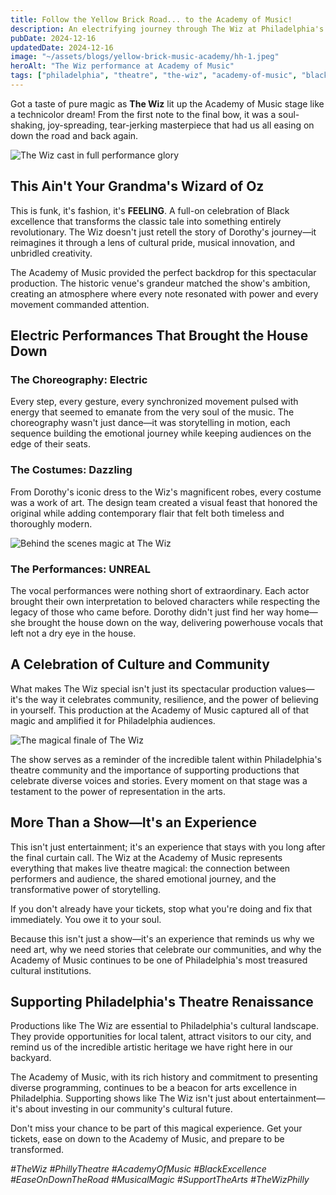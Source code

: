 ```yaml
---
title: Follow the Yellow Brick Road... to the Academy of Music!
description: An electrifying journey through The Wiz at Philadelphia's Academy of Music - a soul-shaking celebration of Black excellence, power vocals, and pure theatrical magic.
pubDate: 2024-12-16
updatedDate: 2024-12-16
image: "~/assets/blogs/yellow-brick-music-academy/hh-1.jpeg"
heroAlt: "The Wiz performance at Academy of Music"
tags: ["philadelphia", "theatre", "the-wiz", "academy-of-music", "black-excellence", "musical", "arts", "entertainment"]
---
```


Got a taste of pure magic as **The Wiz** lit up the Academy of Music stage like a technicolor dream! From the first note to the final bow, it was a soul-shaking, joy-spreading, tear-jerking masterpiece that had us all easing on down the road and back again.

![The Wiz cast in full performance glory](~/assets/blogs/yellow-brick-music-academy/hh-2.jpeg)

## This Ain't Your Grandma's Wizard of Oz

This is funk, it's fashion, it's **FEELING**. A full-on celebration of Black excellence that transforms the classic tale into something entirely revolutionary. The Wiz doesn't just retell the story of Dorothy's journey—it reimagines it through a lens of cultural pride, musical innovation, and unbridled creativity.

The Academy of Music provided the perfect backdrop for this spectacular production. The historic venue's grandeur matched the show's ambition, creating an atmosphere where every note resonated with power and every movement commanded attention.

## Electric Performances That Brought the House Down

### The Choreography: Electric
Every step, every gesture, every synchronized movement pulsed with energy that seemed to emanate from the very soul of the music. The choreography wasn't just dance—it was storytelling in motion, each sequence building the emotional journey while keeping audiences on the edge of their seats.

### The Costumes: Dazzling
From Dorothy's iconic dress to the Wiz's magnificent robes, every costume was a work of art. The design team created a visual feast that honored the original while adding contemporary flair that felt both timeless and thoroughly modern.

![Behind the scenes magic at The Wiz](~/assets/blogs/yellow-brick-music-academy/hh-3.jpeg)

### The Performances: UNREAL
The vocal performances were nothing short of extraordinary. Each actor brought their own interpretation to beloved characters while respecting the legacy of those who came before. Dorothy didn't just find her way home—she brought the house down on the way, delivering powerhouse vocals that left not a dry eye in the house.

## A Celebration of Culture and Community

What makes The Wiz special isn't just its spectacular production values—it's the way it celebrates community, resilience, and the power of believing in yourself. This production at the Academy of Music captured all of that magic and amplified it for Philadelphia audiences.

![The magical finale of The Wiz](~/assets/blogs/yellow-brick-music-academy/hh-4.jpeg)

The show serves as a reminder of the incredible talent within Philadelphia's theatre community and the importance of supporting productions that celebrate diverse voices and stories. Every moment on that stage was a testament to the power of representation in the arts.

## More Than a Show—It's an Experience

This isn't just entertainment; it's an experience that stays with you long after the final curtain call. The Wiz at the Academy of Music represents everything that makes live theatre magical: the connection between performers and audience, the shared emotional journey, and the transformative power of storytelling.

If you don't already have your tickets, stop what you're doing and fix that immediately. You owe it to your soul.

Because this isn't just a show—it's an experience that reminds us why we need art, why we need stories that celebrate our communities, and why the Academy of Music continues to be one of Philadelphia's most treasured cultural institutions.

## Supporting Philadelphia's Theatre Renaissance

Productions like The Wiz are essential to Philadelphia's cultural landscape. They provide opportunities for local talent, attract visitors to our city, and remind us of the incredible artistic heritage we have right here in our backyard.

The Academy of Music, with its rich history and commitment to presenting diverse programming, continues to be a beacon for arts excellence in Philadelphia. Supporting shows like The Wiz isn't just about entertainment—it's about investing in our community's cultural future.

Don't miss your chance to be part of this magical experience. Get your tickets, ease on down to the Academy of Music, and prepare to be transformed.

*#TheWiz #PhillyTheatre #AcademyOfMusic #BlackExcellence #EaseOnDownTheRoad #MusicalMagic #SupportTheArts #TheWizPhilly*